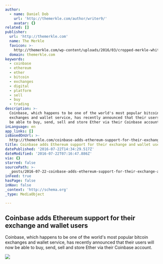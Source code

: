 ```yaml
---
author:
  - name: Daniel Dob
    url: 'http://themerkle.com/author/writer9/'
    avatar: {}
related: []
publisher:
  url: 'http://themerkle.com'
  name: The Merkle
  favicon: >-
    http://themerkle.com/wp-content/uploads/2016/03/cropped-merkle-white-1-192x192.png
  domain: themerkle.com
keywords:
  - coinbase
  - ethereum
  - ether
  - bitcoin
  - exchanges
  - digital
  - platform
  - sell
  - buy
  - trading
description: >-
  Coinbase, which happens to be one of the world's most popular bitcoin
  exchanges and wallet service, has recently announced that their users will now
  be able to buy, send, sell and store Ether via their Coinbase account.
inLanguage: en
app_links: []
isBasedOnUrl: >-
  http://themerkle.com/coinbase-adds-ethereum-support-for-their-exchange-and-wallet-users/
title: Coinbase adds Ethereum support for their exchange and wallet users
datePublished: '2016-07-22T14:34:29.517Z'
dateModified: '2016-07-22T07:16:47.886Z'
via: {}
starred: false
sourcePath: >-
  _posts/2016-07-22-coinbase-adds-ethereum-support-for-their-exchange-and-wallet.md
inFeed: true
hasPage: false
inNav: false
_context: 'http://schema.org'
_type: MediaObject

---
```

<article style=""><h1>Coinbase adds Ethereum support for their exchange and wallet users</h1><p>Coinbase, which happens to be one of the world's most popular bitcoin exchanges and wallet service, has recently announced that their users will now be able to buy, send, sell and store Ether via their Coinbase account.</p><img src="http://themerkle.com/wp-content/uploads/2016/07/shutterstock_188738210.jpg" /></article>